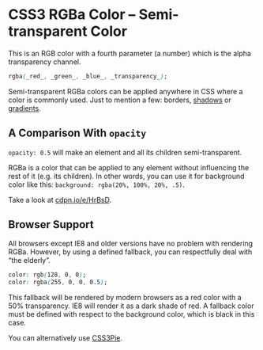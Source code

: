 CSS3 RGBa Color – Semi-transparent Color
========================================

This is an RGB color with a fourth parameter (a number) which is the alpha
transparency channel.

```css
rgba(_red_, _green_, _blue_, _transparency_);
```

Semi-transparent RGBa colors can be applied anywhere in CSS where a color is
commonly used. Just to mention a few: borders, [shadows](css3-box-shadow.md)
or [gradients](css3-gradients.md).

A Comparison With `opacity`
---------------------------

`opacity: 0.5` will make an element and all its children semi-transparent.

RGBa is a color that can be applied to any element without influencing the rest
of it (e.g. its children). In other words, you can use it for background color
like this: `background: rgba(20%, 100%, 20%, .5)`.

Take a look at [cdpn.io/e/HrBsD](http://cdpn.io/e/HrBsD).

Browser Support
---------------

All browsers except IE8 and older versions have no problem with rendering RGBa.
However, by using a defined fallback, you can respectfully deal with “the
elderly”.

```css
color: rgb(128, 0, 0);
color: rgba(255, 0, 0, 0.5);
```

This fallback will be rendered by modern browsers as a red color with a 50%
transparency. IE8 will render it as a dark shade of red. A fallback color must
be defined with respect to the background color, which is black in this case.

You can alternatively use
[CSS3Pie](http://css3pie.com/documentation/supported-css3-features/).